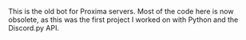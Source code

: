 This is the old bot for Proxima servers. Most of the code here is now obsolete, as this was the first project I worked on with Python and the Discord.py API. 
